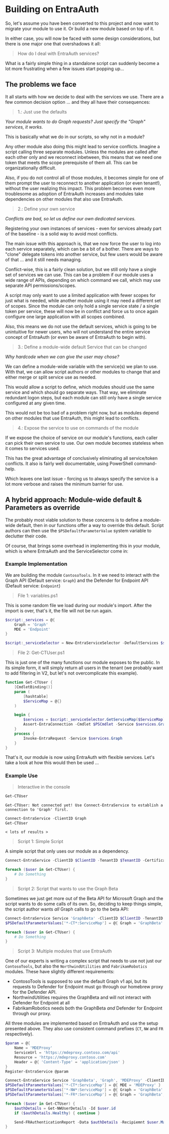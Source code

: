 ﻿# Building on EntraAuth

So, let's assume you have been converted to this project and now want to migrate your module to use it.
Or build a new module based on top of it.

In either case, you will now be faced with some design considerations, but there is one major one that overshadows it all:

> How do I deal with EntraAuth services?

What is a fairly simple thing in a standalone script can suddenly become a lot more frustrating when a few issues start popping up...

## The problems we face

It all starts with how we decide to deal with the services we use.
There are a few common decision option ... and they all have their consequences:

> 1.: Just use the defaults

_Your module wants to do Graph requests? Just specify the "Graph" services, it works._

This is basically what we do in our scripts, so why not in a module?

Any other module also doing this might lead to service conflicts.
Imagine a script calling three separate modules. Unless the modules are called after each other only and we reconnect inbetween, this means that we need one token that meets the scope prerequisite of them all.
This can be organizationally difficult.

Also, if you do not control all of those modules, it becomes simple for one of them prompt the user to reconnect to another application (or even tenant!), without the user realizing this impact.
This problem becomes even more troublesome as adoption of EntraAuth increases and modules take dependencies on other modules that also use EntraAuth.

> 2.: Define your own service

_Conflicts are bad, so let us define our own dedicated services._

Registering your own instances of services - even for services already part of the baseline - is a solid way to avoid most conflicts.

The main issue with this approach is, that we now force the user to log into each service separately, which can be a bit of a bother.
There are ways to "clone" delegate tokens into another service, but few users would be aware of that ... and it still needs managing.

Conflict-wise, this is a fairly clean solution, but we still only have a single set of services we can use.
This can be a problem if our module uses a wide range of APIs, depending on which command we call, which may use separate API permissions/scopes.

A script may only want to use a limited application with fewer scopes for just what is needed, while another module using it may need a different set of scopes.
Since the module can only hold a single service state / a single token per service, these will now be in conflict and force us to once again configure one large application with all scopes combined.

Also, this means we do not use the default services, which is going to be unintuitive for newer users, who will not understand the entire service concept of EntraAuth (or even be aware of EntraAuth to begin with).

> 3.: Define a module-wide default Service that can be changed

_Why hardcode when we can give the user may chose?_

We can define a module-wide variable with the service(s) we plan to use.
With that, we can allow script authors or other modules to change that and either merge or split service use as needed.

This would allow a script to define, which modules should use the same service and which should go separate ways.
That way, we eliminate redundant logon steps, but each module can still only have a single service configured at any given time.

This would not be too bad of a problem right now, but as modules depend on other modules that use EntraAuth, this might lead to conflicts.

> 4.: Expose the service to use on commands of the module

If we expose the choice of service on our module's functions, each caller can pick their own service to use.
Our own module becomes stateless when it comes to services used.

This has the great advantage of conclusively eliminating all service/token conflicts.
It also is fairly well documentable, using PowerShell command-help.

Which leaves one last issue - forcing us to always specify the service is a lot more verbose and raises the minimum barrier for use.

## A hybrid approach: Module-wide default & Parameters as override

The probably most viable solution to these concerns is to define a module-wide default, then in our functions offer a way to override this default.
Script authors can then use the `$PSDefaultParameterValue` system variable to declutter their code.

Of course, that brings some overhead in implementing this in your module, which is where EntraAuth and the ServiceSelector come in:

### Example Implementation

We are building the module `ContosoTools`.
In it we need to interact with the Graph API (Default service: `Graph`) and the Defender for Endpoint API (Default service: `Endpoint`)

> File 1: variables.ps1

This is some random file we load during our module's import.
After the import is over, that's it, the file will not be run again.

```powershell
$script:_services = @{
    Graph = 'Graph'
    MDE = 'Endpoint'
}

$script:_serviceSelector = New-EntraServiceSelector -DefaultServices $script:_services
```

> File 2: Get-CTUser.ps1

This is just one of the many functions our module exposes to the public.
In its simple form, it will simply return all users in the tenant (we probably want to add filtering in V2, but let's not overcomplicate this example).

```powershell
function Get-CTUser {
    [CmdletBinding()]
    param (
        [hashtable]
        $ServiceMap = @{}
    )

    begin {
        $services = $script:_serviceSelector.GetServiceMap($ServiceMap)
        Assert-EntraConnection -Cmdlet $PSCmdlet -Service $services.Graph
    }
    process {
        Invoke-EntraRequest -Service $services.Graph
    }
}
```

That's it, our module is now using EntraAuth with flexible services.
Let's take a look at how this would then be used ...

### Example Use

> Interactive in the console

```powershell
Get-CTUser
```

```text
Get-CTUser: Not connected yet! Use Connect-EntraService to establish a connection to 'Graph' first.
```

```powershell
Connect-EntraService -ClientID Graph
Get-CTUser
```

```text
< lots of results >
```

> Script 1: Simple Script

A simple script that only uses our module as a dependency.

```powershell
Connect-EntraService -ClientID $ClientID -TenantID $TenantID -CertificateName 'CN=MyScript'

foreach ($user in Get-CTUser) {
    # Do Something
}
```

> Script 2: Script that wants to use the Graph Beta

Sometimes we just get more out of the Beta API for Microsoft Graph and the script wants to do some calls of its own.
So, deciding to keep things simple, the script author wants _all_ Graph calls to go to the beta API:

```powershell
Connect-EntraService Service 'GraphBeta' -ClientID $ClientID -TenantID $TenantID -CertificateName 'CN=MyScript2'
$PSDefaultParameterValues['*-CT*:ServiceMap'] = @{ Graph = 'GraphBeta' }

foreach ($user in Get-CTUser) {
    # Do Something
}
```

> Script 3: Multiple modules that use EntraAuth

One of our experts is writing a complex script that needs to use not just our `ContosoTools`, but also the `NorthwindUtilities` and `FabrikamRobotics` modules.
These have slightly different requirements:

+ ContosoTools is supposed to use the default Graph v1 api, but its requests to Defender for Endpoint must go through our homebrew proxy for the Defender API.
+ NorthwindUtilities requires the GraphBeta and will not interact with Defender for Endpoint at all
+ FabrikamRobotics needs both the GraphBeta _and_ Defender for Endpoint through our proxy.

All three modules are implemented based on EntraAuth and use the setup presented above.
They also use consistent command prefixes (`CT`, `NW` and `FR` respectively).

```powershell
$param = @{
    Name = 'MDEProxy'
    ServiceUrl = 'https://mdeproxy.contoso.com/api'
    Resource = 'https://mdeproxy.contoso.com'
    Header = @{ 'Content-Type' = 'application/json' }
}
Register-EntraService @param

Connect-EntraService Service 'GraphBeta', 'Graph', 'MDEProxy' -ClientID $ClientID -TenantID $TenantID -CertificateName 'CN=MyScript3'
$PSDefaultParameterValues['*-CT*:ServiceMap'] = @{ MDE = 'MDEProxy' }
$PSDefaultParameterValues['*-NW*:ServiceMap'] = @{ Graph = 'GraphBeta' }
$PSDefaultParameterValues['*-FR*:ServiceMap'] = @{ Graph = 'GraphBeta'; MDE = 'MDEProxy' }

foreach ($user in Get-CTUser) {
    $authDetails = Get-NWUserDetails -Id $user.id
    if ($authDetails.Healthy) { continue }

    Send-FRAuthenticationReport -Data $authDetails -Recipiemnt $user.Manager
}
```
